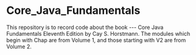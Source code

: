 # Core_Java_Fundamentals
This repository is to record code about  the book --- Core Java Fundamentals Eleventh Edition by Cay S. Horstmann.
The modules which begin with Chap are from Volume 1, and those starting with V2 are from Volume 2.
